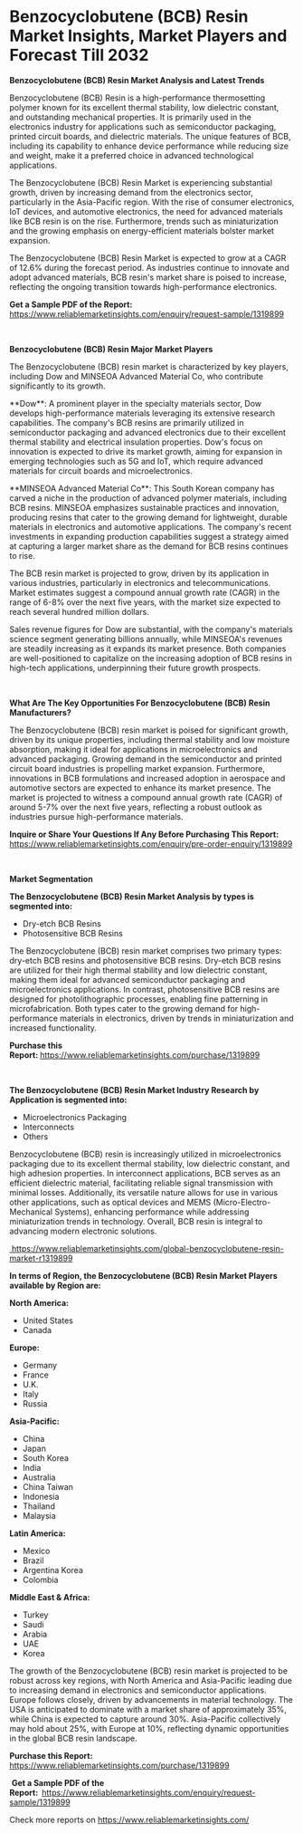 <p><h1>Benzocyclobutene (BCB) Resin Market Insights, Market Players and Forecast Till 2032</h1></p><p><strong>Benzocyclobutene (BCB) Resin Market Analysis and Latest Trends</strong></p>
<p><p>Benzocyclobutene (BCB) Resin is a high-performance thermosetting polymer known for its excellent thermal stability, low dielectric constant, and outstanding mechanical properties. It is primarily used in the electronics industry for applications such as semiconductor packaging, printed circuit boards, and dielectric materials. The unique features of BCB, including its capability to enhance device performance while reducing size and weight, make it a preferred choice in advanced technological applications.</p><p>The Benzocyclobutene (BCB) Resin Market is experiencing substantial growth, driven by increasing demand from the electronics sector, particularly in the Asia-Pacific region. With the rise of consumer electronics, IoT devices, and automotive electronics, the need for advanced materials like BCB resin is on the rise. Furthermore, trends such as miniaturization and the growing emphasis on energy-efficient materials bolster market expansion.</p><p>The Benzocyclobutene (BCB) Resin Market is expected to grow at a CAGR of 12.6% during the forecast period. As industries continue to innovate and adopt advanced materials, BCB resin's market share is poised to increase, reflecting the ongoing transition towards high-performance electronics.</p></p>
<p><strong>Get a Sample PDF of the Report:&nbsp;</strong> <a href="https://www.reliablemarketinsights.com/enquiry/request-sample/1319899?utm_campaign=1938&utm_medium=2&utm_source=Github&utm_content=ia&utm_term=05022025&utm_id=benzocyclobutene-bcb-resin">https://www.reliablemarketinsights.com/enquiry/request-sample/1319899</a></p>
<p>&nbsp;</p>
<p><strong>Benzocyclobutene (BCB) Resin Major Market Players</strong></p>
<p><p>The Benzocyclobutene (BCB) resin market is characterized by key players, including Dow and MINSEOA Advanced Material Co, who contribute significantly to its growth.</p><p>**Dow**: A prominent player in the specialty materials sector, Dow develops high-performance materials leveraging its extensive research capabilities. The company's BCB resins are primarily utilized in semiconductor packaging and advanced electronics due to their excellent thermal stability and electrical insulation properties. Dow's focus on innovation is expected to drive its market growth, aiming for expansion in emerging technologies such as 5G and IoT, which require advanced materials for circuit boards and microelectronics.</p><p>**MINSEOA Advanced Material Co**: This South Korean company has carved a niche in the production of advanced polymer materials, including BCB resins. MINSEOA emphasizes sustainable practices and innovation, producing resins that cater to the growing demand for lightweight, durable materials in electronics and automotive applications. The company's recent investments in expanding production capabilities suggest a strategy aimed at capturing a larger market share as the demand for BCB resins continues to rise.</p><p>The BCB resin market is projected to grow, driven by its application in various industries, particularly in electronics and telecommunications. Market estimates suggest a compound annual growth rate (CAGR) in the range of 6-8% over the next five years, with the market size expected to reach several hundred million dollars. </p><p>Sales revenue figures for Dow are substantial, with the company's materials science segment generating billions annually, while MINSEOA's revenues are steadily increasing as it expands its market presence. Both companies are well-positioned to capitalize on the increasing adoption of BCB resins in high-tech applications, underpinning their future growth prospects.</p></p>
<p>&nbsp;</p>
<p><strong>What Are The Key Opportunities For Benzocyclobutene (BCB) Resin Manufacturers?</strong></p>
<p><p>The Benzocyclobutene (BCB) resin market is poised for significant growth, driven by its unique properties, including thermal stability and low moisture absorption, making it ideal for applications in microelectronics and advanced packaging. Growing demand in the semiconductor and printed circuit board industries is propelling market expansion. Furthermore, innovations in BCB formulations and increased adoption in aerospace and automotive sectors are expected to enhance its market presence. The market is projected to witness a compound annual growth rate (CAGR) of around 5-7% over the next five years, reflecting a robust outlook as industries pursue high-performance materials.</p></p>
<p><strong>Inquire or Share Your Questions If Any Before Purchasing This Report:</strong> <a href="https://www.reliablemarketinsights.com/enquiry/pre-order-enquiry/1319899?utm_campaign=1938&utm_medium=2&utm_source=Github&utm_content=ia&utm_term=05022025&utm_id=benzocyclobutene-bcb-resin">https://www.reliablemarketinsights.com/enquiry/pre-order-enquiry/1319899</a></p>
<p>&nbsp;</p>
<p><strong>Market Segmentation</strong></p>
<p><strong>The Benzocyclobutene (BCB) Resin Market Analysis by types is segmented into:</strong></p>
<p><ul><li>Dry-etch BCB Resins</li><li>Photosensitive BCB Resins</li></ul></p>
<p><p>The Benzocyclobutene (BCB) resin market comprises two primary types: dry-etch BCB resins and photosensitive BCB resins. Dry-etch BCB resins are utilized for their high thermal stability and low dielectric constant, making them ideal for advanced semiconductor packaging and microelectronics applications. In contrast, photosensitive BCB resins are designed for photolithographic processes, enabling fine patterning in microfabrication. Both types cater to the growing demand for high-performance materials in electronics, driven by trends in miniaturization and increased functionality.</p></p>
<p><strong>Purchase this Report:&nbsp;</strong><a href="https://www.reliablemarketinsights.com/purchase/1319899?utm_campaign=1938&utm_medium=2&utm_source=Github&utm_content=ia&utm_term=05022025&utm_id=benzocyclobutene-bcb-resin">https://www.reliablemarketinsights.com/purchase/1319899</a></p>
<p>&nbsp;</p>
<p><strong>The Benzocyclobutene (BCB) Resin Market Industry Research by Application is segmented into:</strong></p>
<p><ul><li>Microelectronics Packaging</li><li>Interconnects</li><li>Others</li></ul></p>
<p><p>Benzocyclobutene (BCB) resin is increasingly utilized in microelectronics packaging due to its excellent thermal stability, low dielectric constant, and high adhesion properties. In interconnect applications, BCB serves as an efficient dielectric material, facilitating reliable signal transmission with minimal losses. Additionally, its versatile nature allows for use in various other applications, such as optical devices and MEMS (Micro-Electro-Mechanical Systems), enhancing performance while addressing miniaturization trends in technology. Overall, BCB resin is integral to advancing modern electronic solutions.</p></p>
<p><a href="https://www.reliablemarketinsights.com/global-benzocyclobutene-resin-market-r1319899?utm_campaign=1938&utm_medium=2&utm_source=Github&utm_content=ia&utm_term=05022025&utm_id=benzocyclobutene-bcb-resin">&nbsp;https://www.reliablemarketinsights.com/global-benzocyclobutene-resin-market-r1319899</a></p>
<p><strong>In terms of Region, the Benzocyclobutene (BCB) Resin Market Players available by Region are:</strong></p>
<p>
    <p> <strong> North America: </strong>
        <ul>
            <li>United States</li>
            <li>Canada</li>
        </ul>
        </p> 
    <p> <strong> Europe: </strong>
        <ul>
            <li>Germany</li>
            <li>France</li>
            <li>U.K.</li>
            <li>Italy</li>
            <li>Russia</li>
        </ul>
        </p> 
    <p> <strong> Asia-Pacific: </strong>
        <ul>
            <li>China</li>
            <li>Japan</li>
            <li>South Korea</li>
            <li>India</li>
            <li>Australia</li>
            <li>China Taiwan</li>
            <li>Indonesia</li>
            <li>Thailand</li>
            <li>Malaysia</li>
        </ul>
        </p> 
    <p> <strong> Latin America: </strong>
        <ul>
            <li>Mexico</li>
            <li>Brazil</li>
            <li>Argentina Korea</li>
            <li>Colombia</li>
        </ul>
        </p> 
    <p> <strong> Middle East & Africa: </strong>
        <ul>
            <li>Turkey</li>
            <li>Saudi</li>
            <li>Arabia</li>
            <li>UAE</li>
            <li>Korea</li>
        </ul>
    </p>
    </p>
<p><p>The growth of the Benzocyclobutene (BCB) resin market is projected to be robust across key regions, with North America and Asia-Pacific leading due to increasing demand in electronics and semiconductor applications. Europe follows closely, driven by advancements in material technology. The USA is anticipated to dominate with a market share of approximately 35%, while China is expected to capture around 30%. Asia-Pacific collectively may hold about 25%, with Europe at 10%, reflecting dynamic opportunities in the global BCB resin landscape.</p></p>
<p><strong>Purchase this Report: </strong><a href="https://www.reliablemarketinsights.com/purchase/1319899?utm_campaign=1938&utm_medium=2&utm_source=Github&utm_content=ia&utm_term=05022025&utm_id=benzocyclobutene-bcb-resin">https://www.reliablemarketinsights.com/purchase/1319899</a></p>
<p>&nbsp;<strong>Get a Sample PDF of the Report:&nbsp;&nbsp;</strong><a href="https://www.reliablemarketinsights.com/enquiry/request-sample/1319899?utm_campaign=1938&utm_medium=2&utm_source=Github&utm_content=ia&utm_term=05022025&utm_id=benzocyclobutene-bcb-resin">https://www.reliablemarketinsights.com/enquiry/request-sample/1319899</a></p>
<p><strong></strong></p>
<p>Check more reports on <a href="https://www.reliablemarketinsights.com/?utm_campaign=1938&utm_medium=2&utm_source=Github&utm_content=ia&utm_term=05022025&utm_id=benzocyclobutene-bcb-resin">https://www.reliablemarketinsights.com/</a></p>